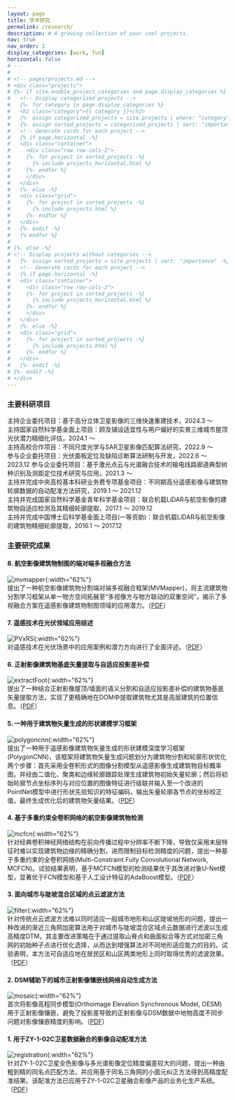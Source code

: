 ```yaml
---
layout: page
title: 学术研究
permalink: /research/
description: # A growing collection of your cool projects.
nav: true
nav_order: 1
display_categories: [work, fun]
horizontal: false
# ---
# 
# <!-- pages/projects.md -->
# <div class="projects">
# {%- if site.enable_project_categories and page.display_categories %}
#   <!-- Display categorized projects -->
#   {%- for category in page.display_categories %}
#   <h2 class="category">{{ category }}</h2>
#   {%- assign categorized_projects = site.projects | where: "category", category -%}
#   {%- assign sorted_projects = categorized_projects | sort: "importance" %}
#   <!-- Generate cards for each project -->
#   {% if page.horizontal -%}
#   <div class="container">
#     <div class="row row-cols-2">
#     {%- for project in sorted_projects -%}
#       {% include projects_horizontal.html %}
#     {%- endfor %}
#     </div>
#   </div>
#   {%- else -%}
#   <div class="grid">
#     {%- for project in sorted_projects -%}
#       {% include projects.html %}
#     {%- endfor %}
#   </div>
#   {%- endif -%}
#   {% endfor %}
# 
# {%- else -%}
# <!-- Display projects without categories -->
#   {%- assign sorted_projects = site.projects | sort: "importance" -%}
#   <!-- Generate cards for each project -->
#   {% if page.horizontal -%}
#   <div class="container">
#     <div class="row row-cols-2">
#     {%- for project in sorted_projects -%}
#       {% include projects_horizontal.html %}
#     {%- endfor %}
#     </div>
#   </div>
#   {%- else -%}
#   <div class="grid">
#     {%- for project in sorted_projects -%}
#       {% include projects.html %}
#     {%- endfor %}
#   </div>
#   {%- endif -%}
# {%- endif -%}
# </div>
---
```

### 主要科研项目

主持企业委托项目：基于高分立体卫星影像的三维快速重建技术，2024.3 ～  
主持国家自然科学基金面上项目：顾及铺设适宜性与用户偏好的实景三维城市屋顶光伏潜力精细化评估，2024.1 ～  
主持高校合作项目：不同尺度光学与SAR卫星影像匹配算法研究，2022.9 ～  
参与企业委托项目：光伏面板定位及缺陷诊断算法研制与开发，2022.6 ～ 2023.12
参与企业委托项目：基于激光点云与光谱融合技术的输电线路廊道典型树种识别及测距定位技术研究与应用，2021.3 ～  
主持并完成中央高校基本科研业务费专项基金项目：不同期高分遥感影像与建筑物轮廓数据的自动配准方法研究，2019.1 ～ 2021.12  
主持并完成国家自然科学基金青年科学基金项目：联合机载LiDAR与航空影像的建筑物自适应检测及其精细轮廓提取，2017.1 ～ 2019.12  
主持并完成中国博士后科学基金面上项目(一等资助)：联合机载LiDAR与航空影像的建筑物精细轮廓提取，2016.1 ～ 2017.12

### 主要研究成果

#### 8. 航空影像建筑物制图的端对端多视融合方法
![mvmapper](../assets/img/achievements/MVMapper.jpg){:width="62%"}  
提出了一种航空影像建筑物分割端对端多视融合框架(MVMapper)，将主流建筑物分割学习框架从单一物方空间拓展至“多视像方与物方联动的双重空间”，揭示了多视融合方案在遥感影像建筑物制图领域的应用潜力。（[PDF](../assets/img/achievements/MVMapper.pdf)）

#### 7. 遥感技术在光伏领域应用综述
![PVxRS](../assets/img/achievements/PVxRS_Review.png){:width="62%"}  
对遥感技术在光伏场景中的应用案例和潜力方向进行了全面评述。（[PDF](../assets/img/achievements/PVxRS_Review.pdf)）

#### 6. 正射影像建筑物基底矢量提取与自适应投影差补偿
![extractFoot](../assets/img/achievements/ExtracFootprints.jpg){:width="62%"}  
提出了一种结合正射影像屋顶/墙面的语义分割和自适应投影差补偿的建筑物基底矢量提取方法，实现了更精确地在DOM中提取建筑物尤其是高层建筑的位置信息。（[PDF](../assets/img/achievements/ExtracFootprints.pdf)）

#### 5. 一种用于建筑物矢量生成的形状建模学习框架

![polygoncnn](../assets/img/achievements/polygonCNN.jpg){:width="62%"}  
提出了一种用于遥感影像建筑物矢量生成的形状建模深度学习框架(PolygonCNN)，该框架将建筑物矢量生成问题划分为建筑物分割和轮廓形状优化两个步骤：首先采用全卷积形式的图像分割模型从遥感影像生成建筑物目标概率图，并经由二值化、聚类和边缘轮廓跟踪处理生成建筑物初始矢量轮廓；然后将初始轮廓节点坐标序列与对应位置的图像特征进行级联并输入至一个改进的PointNet模型中进行形状先验知识的特征编码，输出矢量轮廓各节点的坐标校正值，最终生成优化后的建筑物矢量结果。（[PDF](../assets/img/achievements/polygonCNN.pdf)）

#### 4. 基于多重约束全卷积网络的航空影像建筑物检测

![mcfcn](../assets/img/achievements/mcfcn.jpg){:width="62%"}  
针对经典卷积神经网络结构在前向传播过程中分辨率不断下降，导致仅采用末层特征时难以实现建筑物边缘的精确分割，进而限制目标检测精度的问题，提出一种基于多重约束的全卷积网络(Multi-Constraint Fully Convolutional Network, MCFCN)。试验结果表明，基于MCFCN模型的检测结果优于其改进对象U-Net模型，显著优于FCN模型和基于人工设计特征的AdaBoost模型。（[PDF](../assets/img/achievements/mcfcn.pdf)）

#### 3. 面向城市与陡坡混合区域的点云滤波方法

![filter](../assets/img/achievements/filter.jpg){:width="62%"}  
针对传统点云滤波方法难以同时适应一般城市地形和山区陡坡地形的问题，提出一种改进的渐近三角网加密算法用于对城市与陡坡混合区域点云数据进行滤波以生成高精度DTM，其主要改进策略在于通过提取山脊点和曲面拟合等方式对加密三角网的初始种子点进行优化选择，从而达到增强算法对不同地形适应能力的目的。试验表明，本方法可自适应地在居民区和山区两类地形上同时取得优秀的滤波效果。（[PDF](../assets/img/achievements/filter.pdf)）

#### 2. DSM辅助下的城市正射影像镶嵌线网络自动生成方法

![mosaic](../assets/img/achievements/mosaic.jpg){:width="62%"}  
首次将影像高程同步模型(Orthoimage Elevation Synchronous Model, OESM)用于正射影像镶嵌，避免了投影差导致的正射影像与DSM数据中地物高度不同步问题对影像镶嵌精度的影响。（[PDF](../assets/img/achievements/mosaic.pdf)）

#### 1. 用于ZY-1-02C卫星数据融合的影像自动配准方法

![registration](../assets/img/achievements/registration.jpg){:width="62%"}  
针对ZY-1-02C卫星全色影像与多光谱影像定位精度偏差较大的问题，提出一种由粗到精的同名点匹配方法，并应用基于同名三角网的小面元纠正方法得到高精度配准结果。该配准方法已应用于ZY-1-02C卫星融合影像产品的业务化生产系统。（[PDF](../assets/img/achievements/registration.pdf)）
